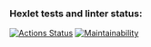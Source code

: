 ### Hexlet tests and linter status:
[![Actions Status](https://github.com/mker/frontend-project-44/workflows/hexlet-check/badge.svg)](https://github.com/mker/frontend-project-44/actions)
[![Maintainability](https://api.codeclimate.com/v1/badges/ccae448173633102fa45/maintainability)](https://codeclimate.com/github/mker/frontend-project-44/maintainability)
